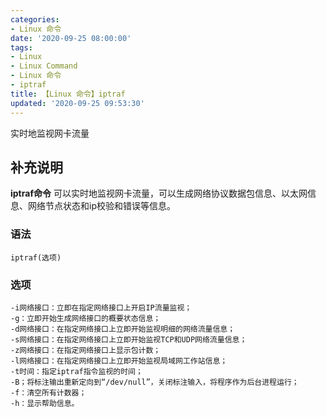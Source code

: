 ```yaml
---
categories:
- Linux 命令
date: '2020-09-25 08:00:00'
tags:
- Linux
- Linux Command
- Linux 命令
- iptraf
title: 【Linux 命令】iptraf
updated: '2020-09-25 09:53:30'
---
```


实时地监视网卡流量

## 补充说明

**iptraf命令** 可以实时地监视网卡流量，可以生成网络协议数据包信息、以太网信息、网络节点状态和ip校验和错误等信息。

###  语法

```shell
iptraf(选项)
```

###  选项

```shell
-i网络接口：立即在指定网络接口上开启IP流量监视；
-g：立即开始生成网络接口的概要状态信息；
-d网络接口：在指定网络接口上立即开始监视明细的网络流量信息；
-s网络接口：在指定网络接口上立即开始监视TCP和UDP网络流量信息；
-z网络接口：在指定网络接口上显示包计数；
-l网络接口：在指定网络接口上立即开始监视局域网工作站信息；
-t时间：指定iptraf指令监视的时间；
-B；将标注输出重新定向到“/dev/null”，关闭标注输入，将程序作为后台进程运行；
-f：清空所有计数器；
-h：显示帮助信息。
```


